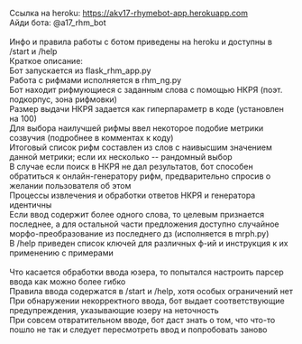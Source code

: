 Ссылка на heroku: https://akv17-rhymebot-app.herokuapp.com<br>
Айди бота: @a17_rhm_bot<br><br>
Инфо и правила работы с ботом приведены на heroku и доступны в /start и /help<br>
Краткое описание:<br>
Бот запускается из flask_rhm_app.py<br>
Работа с рифмами исполняется в rhm_ng.py<br>
Бот находит рифмующиеся с заданным слова с помощью НКРЯ (поэт. подкорпус, зона рифмовки)<br>
Размер выдачи НКРЯ задается как гиперпараметр в коде (установлен на 100)<br>
Для выбора наилучшей рифмы ввел некоторое подобие метрики созвучия (подробнее в комментах к коду)<br>
Итоговый список рифм составлен из слов с наивысшим значением данной метрики; если их несколько -- рандомный выбор<br>
В случае если поиск в НКРЯ не дал результатов, бот способен обратиться к онлайн-генератору рифм, предварительно спросив о желании пользователя об этом<br>
Процессы извлечения и обработки ответов НКРЯ и генератора идентичны<br>
Если ввод содержит более одного слова, то целевым признается последнее, а для остальной части предложения доступно
случайное морфо-преобразование из последнего дз (исполняется в mrph.py)<br>
В /help приведен список ключей для различных ф-ий и инструкция к их применению с примерами<br><br>
Что касается обработки ввода юзера, то попытался настроить парсер ввода как можно более гибко<br>
Правила ввода содержатся в /start и /help, хотя особых ограничений нет<br>
При обнаружении некорректного ввода, бот выдает соответствующие предупреждения, указывающие юзеру на неточность<br>
При совсем отвратительном вводе, бот даст знать о том, что что-то пошло не так и следует пересмотреть ввод и попробовать заново